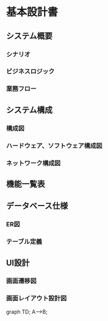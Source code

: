 
# 基本設計書

## システム概要

### シナリオ

### ビジネスロジック

### 業務フロー

## システム構成

### 構成図

### ハードウェア、ソフトウェア構成図

### ネットワーク構成図

## 機能一覧表

## データベース仕様

### ER図

### テーブル定義

## UI設計

### 画面遷移図

### 画面レイアウト設計図


<div class="mermaid">
graph TD;
A-->B;
</div>
